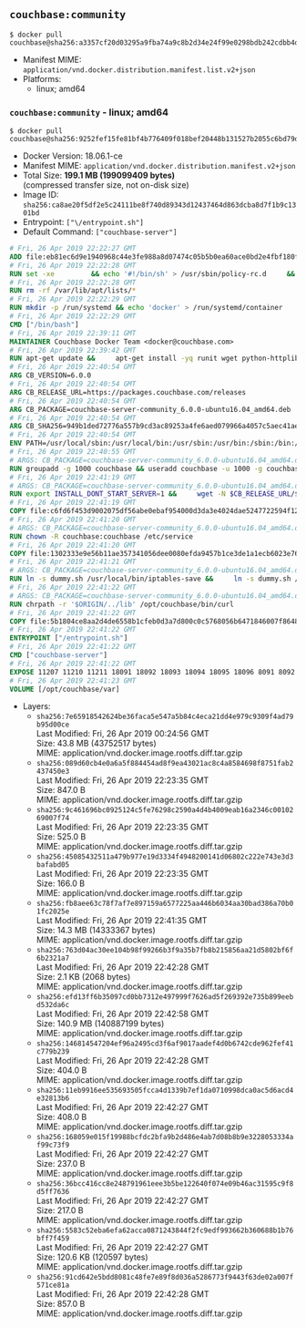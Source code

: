 ## `couchbase:community`

```console
$ docker pull couchbase@sha256:a3357cf20d03295a9fba74a9c8b2d34e24f99e0298bdb242cdbb4d81d095a413
```

-	Manifest MIME: `application/vnd.docker.distribution.manifest.list.v2+json`
-	Platforms:
	-	linux; amd64

### `couchbase:community` - linux; amd64

```console
$ docker pull couchbase@sha256:9252fef15fe81bf4b776409f018bef20448b131527b2055c6bd79d7cfaa171b3
```

-	Docker Version: 18.06.1-ce
-	Manifest MIME: `application/vnd.docker.distribution.manifest.v2+json`
-	Total Size: **199.1 MB (199099409 bytes)**  
	(compressed transfer size, not on-disk size)
-	Image ID: `sha256:ca8ae20f5df2e5c24111be8f740d89343d12437464d863dcba8d7f1b9c1301bd`
-	Entrypoint: `["\/entrypoint.sh"]`
-	Default Command: `["couchbase-server"]`

```dockerfile
# Fri, 26 Apr 2019 22:22:27 GMT
ADD file:eb81ec6d9e1940968c44e3fe988a8d07474c05b5b0ea60ace0bd2e4fbf180f3b in / 
# Fri, 26 Apr 2019 22:22:28 GMT
RUN set -xe 		&& echo '#!/bin/sh' > /usr/sbin/policy-rc.d 	&& echo 'exit 101' >> /usr/sbin/policy-rc.d 	&& chmod +x /usr/sbin/policy-rc.d 		&& dpkg-divert --local --rename --add /sbin/initctl 	&& cp -a /usr/sbin/policy-rc.d /sbin/initctl 	&& sed -i 's/^exit.*/exit 0/' /sbin/initctl 		&& echo 'force-unsafe-io' > /etc/dpkg/dpkg.cfg.d/docker-apt-speedup 		&& echo 'DPkg::Post-Invoke { "rm -f /var/cache/apt/archives/*.deb /var/cache/apt/archives/partial/*.deb /var/cache/apt/*.bin || true"; };' > /etc/apt/apt.conf.d/docker-clean 	&& echo 'APT::Update::Post-Invoke { "rm -f /var/cache/apt/archives/*.deb /var/cache/apt/archives/partial/*.deb /var/cache/apt/*.bin || true"; };' >> /etc/apt/apt.conf.d/docker-clean 	&& echo 'Dir::Cache::pkgcache ""; Dir::Cache::srcpkgcache "";' >> /etc/apt/apt.conf.d/docker-clean 		&& echo 'Acquire::Languages "none";' > /etc/apt/apt.conf.d/docker-no-languages 		&& echo 'Acquire::GzipIndexes "true"; Acquire::CompressionTypes::Order:: "gz";' > /etc/apt/apt.conf.d/docker-gzip-indexes 		&& echo 'Apt::AutoRemove::SuggestsImportant "false";' > /etc/apt/apt.conf.d/docker-autoremove-suggests
# Fri, 26 Apr 2019 22:22:28 GMT
RUN rm -rf /var/lib/apt/lists/*
# Fri, 26 Apr 2019 22:22:29 GMT
RUN mkdir -p /run/systemd && echo 'docker' > /run/systemd/container
# Fri, 26 Apr 2019 22:22:29 GMT
CMD ["/bin/bash"]
# Fri, 26 Apr 2019 22:39:11 GMT
MAINTAINER Couchbase Docker Team <docker@couchbase.com>
# Fri, 26 Apr 2019 22:39:42 GMT
RUN apt-get update &&     apt-get install -yq runit wget python-httplib2 chrpath tzdata     lsof lshw sysstat net-tools numactl  &&     apt-get autoremove && apt-get clean &&     rm -rf /var/lib/apt/lists/* /tmp/* /var/tmp/*
# Fri, 26 Apr 2019 22:40:54 GMT
ARG CB_VERSION=6.0.0
# Fri, 26 Apr 2019 22:40:54 GMT
ARG CB_RELEASE_URL=https://packages.couchbase.com/releases
# Fri, 26 Apr 2019 22:40:54 GMT
ARG CB_PACKAGE=couchbase-server-community_6.0.0-ubuntu16.04_amd64.deb
# Fri, 26 Apr 2019 22:40:54 GMT
ARG CB_SHA256=949b1ded72776a557b9cd3ac89253a4fe6aed079966a4057c5aec41ae5a30ece
# Fri, 26 Apr 2019 22:40:54 GMT
ENV PATH=/usr/local/sbin:/usr/local/bin:/usr/sbin:/usr/bin:/sbin:/bin:/opt/couchbase/bin:/opt/couchbase/bin/tools:/opt/couchbase/bin/install
# Fri, 26 Apr 2019 22:40:55 GMT
# ARGS: CB_PACKAGE=couchbase-server-community_6.0.0-ubuntu16.04_amd64.deb CB_RELEASE_URL=https://packages.couchbase.com/releases CB_SHA256=949b1ded72776a557b9cd3ac89253a4fe6aed079966a4057c5aec41ae5a30ece CB_VERSION=6.0.0
RUN groupadd -g 1000 couchbase && useradd couchbase -u 1000 -g couchbase -M
# Fri, 26 Apr 2019 22:41:19 GMT
# ARGS: CB_PACKAGE=couchbase-server-community_6.0.0-ubuntu16.04_amd64.deb CB_RELEASE_URL=https://packages.couchbase.com/releases CB_SHA256=949b1ded72776a557b9cd3ac89253a4fe6aed079966a4057c5aec41ae5a30ece CB_VERSION=6.0.0
RUN export INSTALL_DONT_START_SERVER=1 &&     wget -N $CB_RELEASE_URL/$CB_VERSION/$CB_PACKAGE &&     echo "$CB_SHA256  $CB_PACKAGE" | sha256sum -c - &&     dpkg -i ./$CB_PACKAGE && rm -f ./$CB_PACKAGE
# Fri, 26 Apr 2019 22:41:19 GMT
COPY file:c6fd6f453d9002075df56abe0ebaf954000d3da3e4024dae5247722594f1295f in /etc/service/couchbase-server/run 
# Fri, 26 Apr 2019 22:41:20 GMT
# ARGS: CB_PACKAGE=couchbase-server-community_6.0.0-ubuntu16.04_amd64.deb CB_RELEASE_URL=https://packages.couchbase.com/releases CB_SHA256=949b1ded72776a557b9cd3ac89253a4fe6aed079966a4057c5aec41ae5a30ece CB_VERSION=6.0.0
RUN chown -R couchbase:couchbase /etc/service
# Fri, 26 Apr 2019 22:41:20 GMT
COPY file:1302333e9e56b11ae357341056dee0080efda9457b1ce3de1a1ecb6023e760ae in /usr/local/bin/ 
# Fri, 26 Apr 2019 22:41:21 GMT
# ARGS: CB_PACKAGE=couchbase-server-community_6.0.0-ubuntu16.04_amd64.deb CB_RELEASE_URL=https://packages.couchbase.com/releases CB_SHA256=949b1ded72776a557b9cd3ac89253a4fe6aed079966a4057c5aec41ae5a30ece CB_VERSION=6.0.0
RUN ln -s dummy.sh /usr/local/bin/iptables-save &&     ln -s dummy.sh /usr/local/bin/lvdisplay &&     ln -s dummy.sh /usr/local/bin/vgdisplay &&     ln -s dummy.sh /usr/local/bin/pvdisplay
# Fri, 26 Apr 2019 22:41:22 GMT
# ARGS: CB_PACKAGE=couchbase-server-community_6.0.0-ubuntu16.04_amd64.deb CB_RELEASE_URL=https://packages.couchbase.com/releases CB_SHA256=949b1ded72776a557b9cd3ac89253a4fe6aed079966a4057c5aec41ae5a30ece CB_VERSION=6.0.0
RUN chrpath -r '$ORIGIN/../lib' /opt/couchbase/bin/curl
# Fri, 26 Apr 2019 22:41:22 GMT
COPY file:5b1804ce8aa2d4de6558b1cfeb0d3a7d800c0c5768056b6471846007f864830e in / 
# Fri, 26 Apr 2019 22:41:22 GMT
ENTRYPOINT ["/entrypoint.sh"]
# Fri, 26 Apr 2019 22:41:22 GMT
CMD ["couchbase-server"]
# Fri, 26 Apr 2019 22:41:22 GMT
EXPOSE 11207 11210 11211 18091 18092 18093 18094 18095 18096 8091 8092 8093 8094 8095 8096
# Fri, 26 Apr 2019 22:41:23 GMT
VOLUME [/opt/couchbase/var]
```

-	Layers:
	-	`sha256:7e65918542624be36faca5e547a5b84c4eca21dd4e979c9309f4ad79b95d00ce`  
		Last Modified: Fri, 26 Apr 2019 00:24:56 GMT  
		Size: 43.8 MB (43752517 bytes)  
		MIME: application/vnd.docker.image.rootfs.diff.tar.gzip
	-	`sha256:089d60cb4e0a6a5f884454ad8f9ea43021ac8c4a8584698f8751fab2437450e3`  
		Last Modified: Fri, 26 Apr 2019 22:23:35 GMT  
		Size: 847.0 B  
		MIME: application/vnd.docker.image.rootfs.diff.tar.gzip
	-	`sha256:9c461696bc0925124c5fe76298c2590a4d4b4009eab16a2346c0010269007f74`  
		Last Modified: Fri, 26 Apr 2019 22:23:35 GMT  
		Size: 525.0 B  
		MIME: application/vnd.docker.image.rootfs.diff.tar.gzip
	-	`sha256:45085432511a479b977e19d3334f4948200141d06802c222e743e3d3bafabd05`  
		Last Modified: Fri, 26 Apr 2019 22:23:35 GMT  
		Size: 166.0 B  
		MIME: application/vnd.docker.image.rootfs.diff.tar.gzip
	-	`sha256:fb8aee63c78f7af7e897159a6577225aa446b6034aa30bad386a70b01fc2025e`  
		Last Modified: Fri, 26 Apr 2019 22:41:35 GMT  
		Size: 14.3 MB (14333367 bytes)  
		MIME: application/vnd.docker.image.rootfs.diff.tar.gzip
	-	`sha256:763d04ac30ee104b98f99266b3f9a35b7fb8b215856aa21d5802bf6f6b2321a7`  
		Last Modified: Fri, 26 Apr 2019 22:42:28 GMT  
		Size: 2.1 KB (2068 bytes)  
		MIME: application/vnd.docker.image.rootfs.diff.tar.gzip
	-	`sha256:efd13ff6b35097cd0bb7312e497999f7626ad5f269392e735b899eebd532da6c`  
		Last Modified: Fri, 26 Apr 2019 22:42:58 GMT  
		Size: 140.9 MB (140887199 bytes)  
		MIME: application/vnd.docker.image.rootfs.diff.tar.gzip
	-	`sha256:146814547204ef96a2495cd3f6af9017aadef4d0b6742cde962fef41c779b239`  
		Last Modified: Fri, 26 Apr 2019 22:42:28 GMT  
		Size: 404.0 B  
		MIME: application/vnd.docker.image.rootfs.diff.tar.gzip
	-	`sha256:11eb9916ee535693505fcca4d1339b7ef1da0710998dca0ac5d6acd4e32813b6`  
		Last Modified: Fri, 26 Apr 2019 22:42:27 GMT  
		Size: 408.0 B  
		MIME: application/vnd.docker.image.rootfs.diff.tar.gzip
	-	`sha256:168059e015f19988bcfdc2bfa9b2d486e4ab7d08b8b9e3228053334af99c73f9`  
		Last Modified: Fri, 26 Apr 2019 22:42:27 GMT  
		Size: 237.0 B  
		MIME: application/vnd.docker.image.rootfs.diff.tar.gzip
	-	`sha256:36bcc416cc8e248791961eee3b5be122640f074e09b46ac31595c9f8d5ff7636`  
		Last Modified: Fri, 26 Apr 2019 22:42:27 GMT  
		Size: 217.0 B  
		MIME: application/vnd.docker.image.rootfs.diff.tar.gzip
	-	`sha256:5583c52eba6efa62acca0871243844f2fc9edf993662b360688b1b76bff7f459`  
		Last Modified: Fri, 26 Apr 2019 22:42:27 GMT  
		Size: 120.6 KB (120597 bytes)  
		MIME: application/vnd.docker.image.rootfs.diff.tar.gzip
	-	`sha256:91cd642e5bdd8081c48fe7e89f8d036a5286773f9443f63de02a007f571ce81a`  
		Last Modified: Fri, 26 Apr 2019 22:42:28 GMT  
		Size: 857.0 B  
		MIME: application/vnd.docker.image.rootfs.diff.tar.gzip
